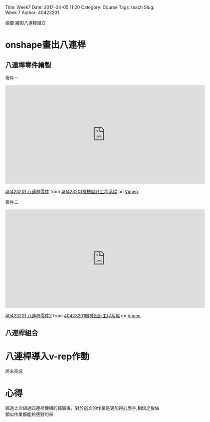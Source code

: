 Title: Week7 
Date: 2017-04-05 11:20
Category: Course
Tags: teach
Slug: Week 7
Author: 40423201

摘要:繪製八連桿組立

<!-- PELICAN_END_SUMMARY -->

<h1>onshape畫出八連桿</h1>

<h2>八連桿零件繪製</h2>

零件一
<iframe src="https://player.vimeo.com/video/213728424" width="640" height="315" frameborder="0" webkitallowfullscreen mozallowfullscreen allowfullscreen></iframe>
<p><a href="https://vimeo.com/213728424">40423201 八連桿零件</a> from <a href="https://vimeo.com/user45597735">40423201機械設計工程系協</a> on <a href="https://vimeo.com">Vimeo</a>.</p>

零件二
<iframe src="https://player.vimeo.com/video/213728425" width="640" height="315" frameborder="0" webkitallowfullscreen mozallowfullscreen allowfullscreen></iframe>
<p><a href="https://vimeo.com/213728425">40423201 八連桿零件2</a> from <a href="https://vimeo.com/user45597735">40423201機械設計工程系協</a> on <a href="https://vimeo.com">Vimeo</a>.</p>


<h2>八連桿組合</h2>



<h1>八連桿導入v-rep作動</h1>

尚未完成

<h1>心得</h1>
經過上次組過四連桿機構的經驗後，對於這次的作業是更加得心應手,相信之後做類似作業都能夠應對的來



